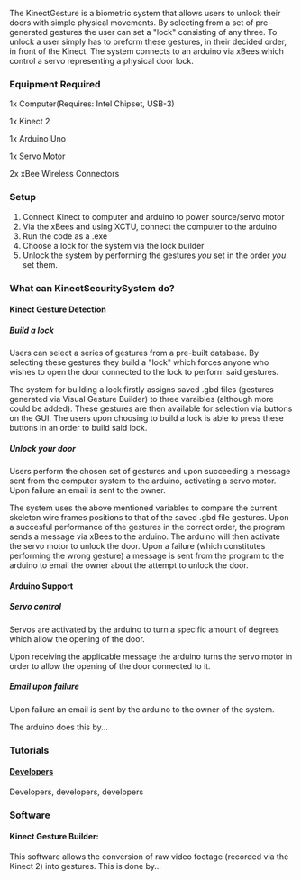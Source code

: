 The KinectGesture is a biometric system that allows users to unlock their doors with simple physical movements. By selecting from a set of pre-generated gestures the user can set a "lock" consisting of any three. To unlock a user simply has to preform these gestures, in their decided order, in front of the Kinect. The system connects to an arduino via xBees which control a servo representing a physical door lock.

### Equipment Required

1x Computer(Requires: Intel Chipset, USB-3)

1x Kinect 2

1x Arduino Uno

1x Servo Motor

2x xBee Wireless Connectors

### Setup

1. Connect Kinect to computer and arduino to power source/servo motor
2. Via the xBees and using XCTU, connect the computer to the arduino
3. Run the code as a .exe
4. Choose a lock for the system via the lock builder
5. Unlock the system by performing the gestures *you* set in the order *you* set them.

### What can KinectSecuritySystem do?

#### Kinect Gesture Detection


##### Build a lock

Users can select a series of gestures from a pre-built database. By selecting these gestures they build a "lock" which forces anyone who wishes to open the door connected to the lock to perform said gestures.

The system for building a lock firstly assigns saved .gbd files (gestures generated via Visual Gesture Builder) to three varaibles (although more could be added). These gestures are then available for selection via buttons on the GUI. The users upon choosing to build a lock is able to press these buttons in an order to build said lock.

##### Unlock your door

Users perform the chosen set of gestures and upon succeeding a message sent from the computer system to the arduino, activating a servo motor. Upon failure an email is sent to the owner.

The system uses the above mentioned variables to compare the current skeleton wire frames positions to that of the saved .gbd file gestures. Upon a succesful performance of the gestures in the correct order, the program sends a message via xBees to the arduino. The arduino will then activate the servo motor to unlock the door. Upon a failure (which constitutes performing the wrong gesture) a message is sent from the program to the arduino to email the owner about the attempt to unlock the door.

#### Arduino Support


##### Servo control

Servos are activated by the arduino to turn a specific amount of degrees which allow the opening of the door.

Upon receiving the applicable message the arduino turns the servo motor in order to allow the opening of the door connected to it.

##### Email upon failure

Upon failure an email is sent by the arduino to the owner of the system.

The arduino does this by...

### Tutorials

#### [Developers](https://www.youtube.com/watch?v=-IEaWydqghY)

Developers, developers, developers

### Software

#### Kinect Gesture Builder:

This software allows the conversion of raw video footage (recorded via the Kinect 2) into gestures. This is done by...
